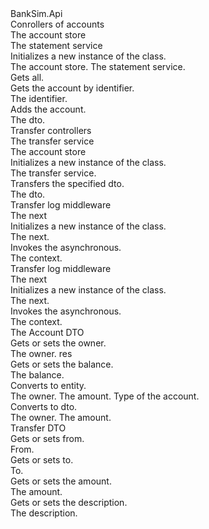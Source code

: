 <?xml version="1.0"?>
<doc>
    <assembly>
        <name>BankSim.Api</name>
    </assembly>
    <members>
        <member name="T:BankSim.Api.Controllers.AccountsController">
            <summary>
            Conrollers of accounts
            </summary>
        </member>
        <member name="F:BankSim.Api.Controllers.AccountsController._accountStore">
            <summary>
            The account store
            </summary>
        </member>
        <member name="F:BankSim.Api.Controllers.AccountsController._statementService">
            <summary>
            The statement service
            </summary>
        </member>
        <member name="M:BankSim.Api.Controllers.AccountsController.#ctor(BankSim.Infrastructure.Persistence.IAccountStore,BankSim.Domain.Services.IStatementService)">
            <summary>
            Initializes a new instance of the <see cref="T:BankSim.Api.Controllers.AccountsController"/> class.
            </summary>
            <param name="accountStore">The account store.</param>
            <param name="statementService">The statement service.</param>
        </member>
        <member name="M:BankSim.Api.Controllers.AccountsController.GetAllAccounts">
            <summary>
            Gets all.
            </summary>
            <returns></returns>
        </member>
        <member name="M:BankSim.Api.Controllers.AccountsController.GetAccountById(System.Guid)">
            <summary>
            Gets the account by identifier.
            </summary>
            <param name="Id">The identifier.</param>
            <returns></returns>
            <exception cref="T:System.NotImplementedException"></exception>
        </member>
        <member name="M:BankSim.Api.Controllers.AccountsController.AddAccount(BankSim.Api.Models.AccountDto,System.String)">
            <summary>
            Adds the account.
            </summary>
            <param name="dto">The dto.</param>
            <param name="AccountType"></param>
            <exception cref="T:System.NotImplementedException"></exception>
        </member>
        <member name="T:BankSim.Api.Controllers.TransferController">
            <summary>
            Transfer controllers
            </summary>
        </member>
        <member name="F:BankSim.Api.Controllers.TransferController._transferService">
            <summary>
            The transfer service
            </summary>
        </member>
        <member name="F:BankSim.Api.Controllers.TransferController._accountStore">
            <summary>
            The account store
            </summary>
        </member>
        <member name="M:BankSim.Api.Controllers.TransferController.#ctor(BankSim.Domain.Services.ITransferService,BankSim.Infrastructure.Persistence.IAccountStore)">
            <summary>
            Initializes a new instance of the <see cref="T:BankSim.Api.Controllers.TransferController"/> class.
            </summary>
            <param name="transferService">The transfer service.</param>
            <param name="accountStore"></param>
        </member>
        <member name="M:BankSim.Api.Controllers.TransferController.Transfer(BankSim.Api.Models.TransferDto)">
            <summary>
            Transfers the specified dto.
            </summary>
            <param name="dto">The dto.</param>
            <returns></returns>
        </member>
        <member name="T:BankSim.Api.Middlewares.AccountMiddleware">
            <summary>
            Transfer log middleware
            </summary>
        </member>
        <member name="F:BankSim.Api.Middlewares.AccountMiddleware._next">
            <summary>
            The next
            </summary>
        </member>
        <member name="M:BankSim.Api.Middlewares.AccountMiddleware.#ctor(Microsoft.AspNetCore.Http.RequestDelegate)">
            <summary>
            Initializes a new instance of the <see cref="T:BankSim.Api.Middlewares.AccountMiddleware"/> class.
            </summary>
            <param name="next">The next.</param>
        </member>
        <member name="M:BankSim.Api.Middlewares.AccountMiddleware.InvokeAsync(Microsoft.AspNetCore.Http.HttpContext)">
            <summary>
            Invokes the asynchronous.
            </summary>
            <param name="context">The context.</param>
            <returns></returns>
        </member>
        <member name="T:BankSim.Api.Middlewares.TransferLogMiddleware">
            <summary>
            Transfer log middleware
            </summary>
        </member>
        <member name="F:BankSim.Api.Middlewares.TransferLogMiddleware._next">
            <summary>
            The next
            </summary>
        </member>
        <member name="M:BankSim.Api.Middlewares.TransferLogMiddleware.#ctor(Microsoft.AspNetCore.Http.RequestDelegate)">
            <summary>
            Initializes a new instance of the <see cref="T:BankSim.Api.Middlewares.TransferLogMiddleware"/> class.
            </summary>
            <param name="next">The next.</param>
        </member>
        <member name="M:BankSim.Api.Middlewares.TransferLogMiddleware.InvokeAsync(Microsoft.AspNetCore.Http.HttpContext)">
            <summary>
            Invokes the asynchronous.
            </summary>
            <param name="context">The context.</param>
            <returns></returns>
        </member>
        <member name="T:BankSim.Api.Models.AccountDto">
            <summary>
            The Account DTO
            </summary>
        </member>
        <member name="P:BankSim.Api.Models.AccountDto.Owner">
            <summary>
            Gets or sets the owner.
            </summary>
            <value>
            The owner.
            </value>res
        </member>
        <member name="P:BankSim.Api.Models.AccountDto.Balance">
            <summary>
            Gets or sets the balance.
            </summary>
            <value>
            The balance.
            </value>
        </member>
        <member name="M:BankSim.Api.Models.AccountDto.ToEntity(System.String,BankSim.Domain.ValueObjects.Money,System.String)">
            <summary>
            Converts to entity.
            </summary>
            <param name="owner">The owner.</param>
            <param name="amount">The amount.</param>
            <param name="AccountType">Type of the account.</param>
            <returns></returns>
        </member>
        <member name="M:BankSim.Api.Models.AccountDto.ToDto(System.String,BankSim.Domain.ValueObjects.Money)">
            <summary>
            Converts to dto.
            </summary>
            <param name="owner">The owner.</param>
            <param name="amount">The amount.</param>
            <returns></returns>
        </member>
        <member name="T:BankSim.Api.Models.TransferDto">
            <summary>
            Transfer DTO
            </summary>
        </member>
        <member name="P:BankSim.Api.Models.TransferDto.From">
            <summary>
            Gets or sets from.
            </summary>
            <value>
            From.
            </value>
        </member>
        <member name="P:BankSim.Api.Models.TransferDto.To">
            <summary>
            Gets or sets to.
            </summary>
            <value>
            To.
            </value>
        </member>
        <member name="P:BankSim.Api.Models.TransferDto.Amount">
            <summary>
            Gets or sets the amount.
            </summary>
            <value>
            The amount.
            </value>
        </member>
        <member name="P:BankSim.Api.Models.TransferDto.Description">
            <summary>
            Gets or sets the description.
            </summary>
            <value>
            The description.
            </value>
        </member>
    </members>
</doc>
